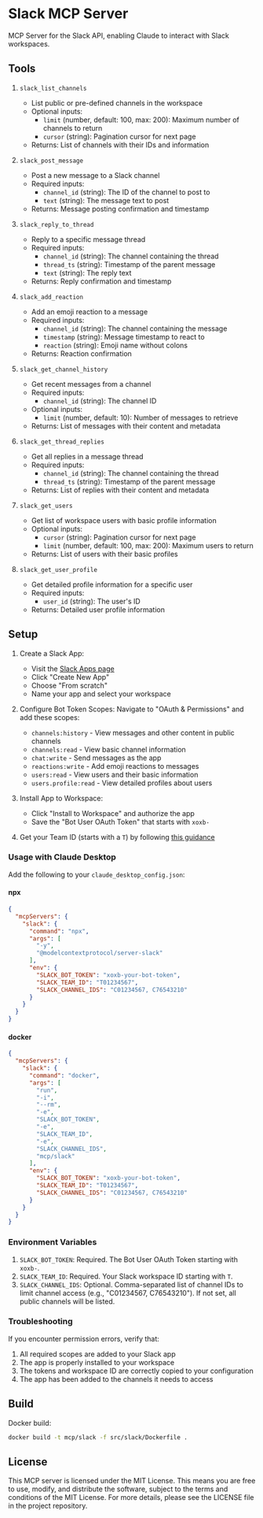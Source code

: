 # Slack MCP Server

MCP Server for the Slack API, enabling Claude to interact with Slack workspaces.

## Tools

1. `slack_list_channels`
   - List public or pre-defined channels in the workspace
   - Optional inputs:
     - `limit` (number, default: 100, max: 200): Maximum number of channels to return
     - `cursor` (string): Pagination cursor for next page
   - Returns: List of channels with their IDs and information

2. `slack_post_message`
   - Post a new message to a Slack channel
   - Required inputs:
     - `channel_id` (string): The ID of the channel to post to
     - `text` (string): The message text to post
   - Returns: Message posting confirmation and timestamp

3. `slack_reply_to_thread`
   - Reply to a specific message thread
   - Required inputs:
     - `channel_id` (string): The channel containing the thread
     - `thread_ts` (string): Timestamp of the parent message
     - `text` (string): The reply text
   - Returns: Reply confirmation and timestamp

4. `slack_add_reaction`
   - Add an emoji reaction to a message
   - Required inputs:
     - `channel_id` (string): The channel containing the message
     - `timestamp` (string): Message timestamp to react to
     - `reaction` (string): Emoji name without colons
   - Returns: Reaction confirmation

5. `slack_get_channel_history`
   - Get recent messages from a channel
   - Required inputs:
     - `channel_id` (string): The channel ID
   - Optional inputs:
     - `limit` (number, default: 10): Number of messages to retrieve
   - Returns: List of messages with their content and metadata

6. `slack_get_thread_replies`
   - Get all replies in a message thread
   - Required inputs:
     - `channel_id` (string): The channel containing the thread
     - `thread_ts` (string): Timestamp of the parent message
   - Returns: List of replies with their content and metadata


7. `slack_get_users`
   - Get list of workspace users with basic profile information
   - Optional inputs:
     - `cursor` (string): Pagination cursor for next page
     - `limit` (number, default: 100, max: 200): Maximum users to return
   - Returns: List of users with their basic profiles

8. `slack_get_user_profile`
   - Get detailed profile information for a specific user
   - Required inputs:
     - `user_id` (string): The user's ID
   - Returns: Detailed user profile information

## Setup

1. Create a Slack App:
   - Visit the [Slack Apps page](https://api.slack.com/apps)
   - Click "Create New App"
   - Choose "From scratch"
   - Name your app and select your workspace

2. Configure Bot Token Scopes:
   Navigate to "OAuth & Permissions" and add these scopes:
   - `channels:history` - View messages and other content in public channels
   - `channels:read` - View basic channel information
   - `chat:write` - Send messages as the app
   - `reactions:write` - Add emoji reactions to messages
   - `users:read` - View users and their basic information
   - `users.profile:read` - View detailed profiles about users

4. Install App to Workspace:
   - Click "Install to Workspace" and authorize the app
   - Save the "Bot User OAuth Token" that starts with `xoxb-`

5. Get your Team ID (starts with a `T`) by following [this guidance](https://slack.com/help/articles/221769328-Locate-your-Slack-URL-or-ID#find-your-workspace-or-org-id)

### Usage with Claude Desktop

Add the following to your `claude_desktop_config.json`:

#### npx

```json
{
  "mcpServers": {
    "slack": {
      "command": "npx",
      "args": [
        "-y",
        "@modelcontextprotocol/server-slack"
      ],
      "env": {
        "SLACK_BOT_TOKEN": "xoxb-your-bot-token",
        "SLACK_TEAM_ID": "T01234567",
        "SLACK_CHANNEL_IDS": "C01234567, C76543210"
      }
    }
  }
}
```

#### docker

```json
{
  "mcpServers": {
    "slack": {
      "command": "docker",
      "args": [
        "run",
        "-i",
        "--rm",
        "-e",
        "SLACK_BOT_TOKEN",
        "-e",
        "SLACK_TEAM_ID",
        "-e",
        "SLACK_CHANNEL_IDS",
        "mcp/slack"
      ],
      "env": {
        "SLACK_BOT_TOKEN": "xoxb-your-bot-token",
        "SLACK_TEAM_ID": "T01234567",
        "SLACK_CHANNEL_IDS": "C01234567, C76543210"
      }
    }
  }
}
```

### Environment Variables

1. `SLACK_BOT_TOKEN`: Required. The Bot User OAuth Token starting with `xoxb-`.
2. `SLACK_TEAM_ID`: Required. Your Slack workspace ID starting with `T`.
3. `SLACK_CHANNEL_IDS`: Optional. Comma-separated list of channel IDs to limit channel access (e.g., "C01234567, C76543210"). If not set, all public channels will be listed.

### Troubleshooting

If you encounter permission errors, verify that:
1. All required scopes are added to your Slack app
2. The app is properly installed to your workspace
3. The tokens and workspace ID are correctly copied to your configuration
4. The app has been added to the channels it needs to access

## Build

Docker build:

```bash
docker build -t mcp/slack -f src/slack/Dockerfile .
```

## License

This MCP server is licensed under the MIT License. This means you are free to use, modify, and distribute the software, subject to the terms and conditions of the MIT License. For more details, please see the LICENSE file in the project repository.
